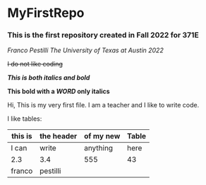 # MyFirstRepo

### This is the first repository created in Fall 2022 for 371E


*Franco Pestilli The University of Texas at Austin 2022*

~~I do not like coding~~

***This is both italics and bold***

**This bold with a _WORD_ only italics**

Hi, This is my very first file. I am a teacher and I like to write code.

I like tables:

| this is | the header | of my new | Table |
| --- | --- | --- | --- |
| I can | write | anything | here |
| 2.3 | 3.4 | 555 | 43 |
| franco | pestilli |
